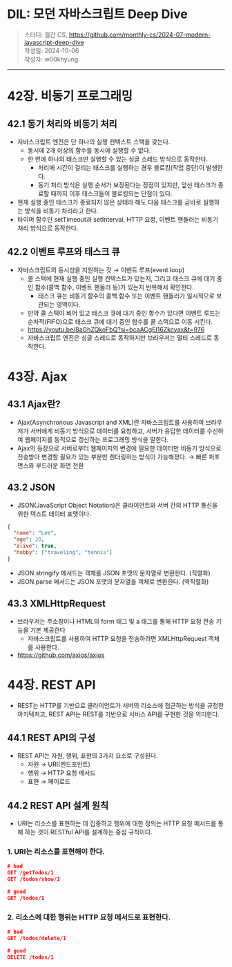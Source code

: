 # DIL: 모던 자바스크립트 Deep Dive

> 스터디: 월간 CS, https://github.com/monthly-cs/2024-07-modern-javascript-deep-dive  
> 작성일: 2024-10-06  
> 작성자: w00khyung

---

# 42장. 비동기 프로그래밍

## 42.1 동기 처리와 비동기 처리

- 자바스크립트 엔진은 단 하나의 실행 컨텍스트 스택을 갖는다.
  - 동시에 2개 이상의 함수를 동시에 실행할 수 없다.
  - 한 번에 하나의 태스크만 실행할 수 있는 싱글 스레드 방식으로 동작한다.
    - 처리에 시간이 걸리는 태스크를 실행하는 경우 블로킹(작업 중단)이 발생한다.
    - 동기 처리 방식은 실행 순서가 보장된다는 장점이 있지만, 앞선 태스크가 종료할 때까지 이후 태스크들이 블로킹되는 단점이 있다.
- 현재 실행 중인 태스크가 종료되지 않은 상태라 해도 다음 태스크를 곧바로 실행하는 방식을 비동기 처리라고 한다.
- 타이머 함수인 setTimeout과 setInterval, HTTP 요청, 이벤트 핸들러는 비동기 처리 방식으로 동작한다.

## 42.2 이벤트 루프와 태스크 큐

- 자바스크립트의 동시성을 지원하는 것 → 이벤트 루프(event loop)
  - 콜 스택에 현재 실행 중인 실행 컨텍스트가 있는지, 그리고 태스크 큐에 대기 중인 함수(콜백 함수, 이벤트 핸들러 등)가 있는지 반복해서 확인한다.
    - 태스크 큐는 비동기 함수의 콜백 함수 또는 이벤트 핸들러가 일시적으로 보관되는 영역이다.
  - 만약 콜 스택이 비어 있고 태스크 큐에 대기 중인 함수가 있다면 이벤트 루프는 순차적(FIFO)으로 태스크 큐에 대기 중인 함수를 콜 스택으로 이동 시킨다.
  - https://youtu.be/8aGhZQkoFbQ?si=bcaACgEI16Zkcyax&t=976
  - 자바스크립트 엔진은 싱글 스레드로 동작하지만 브라우저는 멀티 스레드로 동작한다.

# 43장. Ajax

## 43.1 Ajax란?

- Ajax(Asynchronous Javascript and XML)란 자바스크립트를 사용하여 브라우저가 서버에게 비동기 방식으로 데이터를 요청하고, 서버가 응답한 데이터를 수신하여 웹페이지를 동적으로 갱신하는 프로그래밍 방식을 말한다.
- Ajax의 등장으로 서버로부터 웹페이지의 변경에 필요한 데이터만 비동기 방식으로 전송받아 변경할 필요가 있는 부분만 렌더링하는 방식이 가능해졌다. → 빠른 퍼포먼스와 부드러운 화면 전환

## 43.2 JSON

- JSON(JavaScript Object Notation)은 클라이언트와 서버 간의 HTTP 통신을 위한 텍스트 데이터 포맷이다.

```json
{
  "name": "Lee",
  "age": 20,
  "alive": true,
  "hobby": ["traveling", "tennis"]
}
```

- JSON.stringify 메서드는 객체를 JSON 포맷의 문자열로 변환한다. (직렬화)
- JSON.parse 메서드는 JSON 포맷의 문자열을 객체로 변환한다. (역직렬화)

## 43.3 XMLHttpRequest

- 브라우저는 주소창이나 HTML의 form 태그 및 a 태그를 통해 HTTP 요청 전송 기능을 기본 제공한다
  - 자바스크립트를 사용하여 HTTP 요청을 전송하려면 XMLHttpRequest 객체를 사용한다.
- https://github.com/axios/axios

# 44장. REST API

- REST는 HTTP를 기반으로 클라이언트가 서버의 리소스에 접근하는 방식을 규정한 아키텍처고, REST API는 REST를 기반으로 서비스 API를 구현한 것을 의미한다.

## 44.1 REST API의 구성

- REST API는 자원, 행위, 표현의 3가지 요소로 구성된다.
  - 자원 → URI(엔드포인트)
  - 행위 → HTTP 요청 메서드
  - 표현 → 페이로드

## 44.2 REST API 설계 원칙

- URI는 리소스를 표현하는 데 집중하고 행위에 대한 정의는 HTTP 요청 메서드를 통해 하는 것이 RESTful API를 설계하는 중심 규칙이다.

### 1. URI는 리소스를 표현해야 한다.

```json
# bad
GET /getTodos/1
GET /todos/show/1

# good
GET /todos/1
```

### 2. 리소스에 대한 행위는 HTTP 요청 메서드로 표현한다.

```json
# bad
GET /todos/delete/1

# good
DELETE /todos/1
```
